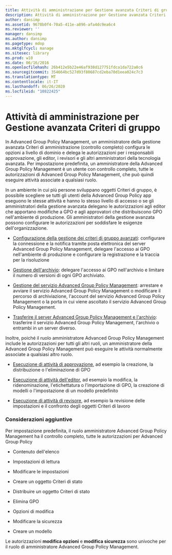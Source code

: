 ```yaml
---
title: Attività di amministrazione per Gestione avanzata Criteri di gruppo
description: Attività di amministrazione per Gestione avanzata Criteri di gruppo
author: dansimp
ms.assetid: 9678b0f4-70a5-411e-a896-afa4dc9ea6c4
ms.reviewer: ''
manager: dansimp
ms.author: dansimp
ms.pagetype: mdop
ms.mktglfcycl: manage
ms.sitesec: library
ms.prod: w10
ms.date: 06/16/2016
ms.openlocfilehash: 26b412e5b22e46af938d127751fdca1da722a8c6
ms.sourcegitcommit: 354664bc527d93f80687cd2eba70d1eea024c7c3
ms.translationtype: MT
ms.contentlocale: it-IT
ms.lasthandoff: 06/26/2020
ms.locfileid: "10822425"
---
```

# Attività di amministrazione per Gestione avanzata Criteri di gruppo


In Advanced Group Policy Management, un amministratore della gestione avanzata Criteri di amministrazione (controllo completo) configura le opzioni a livello di dominio e delega le autorizzazioni per i responsabili approvazione, gli editor, i revisori e gli altri amministratori della tecnologia avanzata. Per impostazione predefinita, un amministratore della Advanced Group Policy Management è un utente con controllo completo, tutte le autorizzazioni di Advanced Group Policy Management, che può quindi eseguire attività associate a qualsiasi ruolo.

In un ambiente in cui più persone sviluppano oggetti Criteri di gruppo, è possibile scegliere se tutti gli utenti della Advanced Group Policy app eseguono le stesse attività e hanno lo stesso livello di accesso o se gli amministratori della gestione avanzata delegano le autorizzazioni agli editor che apportano modifiche a GPO e agli approvatori che distribuiscono GPO nell'ambiente di produzione. Gli amministratori della gestione avanzata possono configurare le autorizzazioni per soddisfare le esigenze dell'organizzazione.

-   [Configurazione della gestione dei criteri di gruppo avanzati](configuring-advanced-group-policy-management.md): configurare la connessione e la notifica tramite posta elettronica del server Advanced Group Policy Management, delegare l'accesso ai GPO nell'ambiente di produzione e configurare la registrazione e la traccia per la risoluzione

-   [Gestione dell'archivio](managing-the-archive.md): delegare l'accesso ai GPO nell'archivio e limitare il numero di versioni di ogni GPO archiviato.

-   [Gestione del servizio Advanced Group Policy Management](managing-the-agpm-service-agpm30ops.md): arrestare e avviare il servizio Advanced Group Policy Management o modificare il percorso di archiviazione, l'account del servizio Advanced Group Policy Management o la porta in cui viene ascoltato il servizio Advanced Group Policy Management.

-   [Trasferire il server Advanced Group Policy Management e l'archivio](move-the-agpm-server-and-the-archive.md): trasferire il servizio Advanced Group Policy Management, l'archivio o entrambi in un server diverso.

Inoltre, poiché il ruolo amministratore Advanced Group Policy Management include le autorizzazioni per tutti gli altri ruoli, un amministratore della Advanced Group Policy Management può eseguire le attività normalmente associate a qualsiasi altro ruolo.

-   [Esecuzione di attività di approvazione](performing-approver-tasks-agpm30ops.md), ad esempio la creazione, la distribuzione o l'eliminazione di GPO

-   [Esecuzione di attività dell'editor](performing-editor-tasks-agpm30ops.md), ad esempio la modifica, la ridenominazione, l'etichettatura o l'importazione di GPO, la creazione di modelli o l'impostazione di un modello predefinito

-   [Esecuzione di attività di revisore](performing-reviewer-tasks-agpm30ops.md), ad esempio la revisione delle impostazioni e il confronto degli oggetti Criteri di lavoro

### Considerazioni aggiuntive

Per impostazione predefinita, il ruolo amministratore Advanced Group Policy Management ha il controllo completo, tutte le autorizzazioni per Advanced Group Policy

-   Contenuto dell'elenco

-   Impostazioni di lettura

-   Modificare le impostazioni

-   Creare un oggetto Criteri di stato

-   Distribuire un oggetto Criteri di stato

-   Elimina GPO

-   Opzioni di modifica

-   Modificare la sicurezza

-   Creare un modello

Le autorizzazioni **modifica opzioni** e **modifica sicurezza** sono univoche per il ruolo di amministratore Advanced Group Policy Management.

 

 





